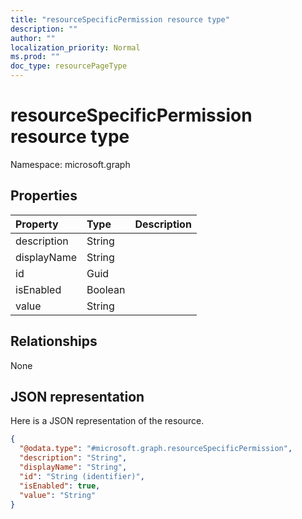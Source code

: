 ```yaml
---
title: "resourceSpecificPermission resource type"
description: ""
author: ""
localization_priority: Normal
ms.prod: ""
doc_type: resourcePageType
---
```


# resourceSpecificPermission resource type


Namespace: microsoft.graph



## Properties
|Property|Type|Description|
|:---|:---|:---|
|description|String||
|displayName|String||
|id|Guid||
|isEnabled|Boolean||
|value|String||

## Relationships
None

## JSON representation
Here is a JSON representation of the resource.
<!-- {
  "blockType": "resource",
  "@odata.type": "microsoft.graph.resourceSpecificPermission"
}
-->
``` json
{
  "@odata.type": "#microsoft.graph.resourceSpecificPermission",
  "description": "String",
  "displayName": "String",
  "id": "String (identifier)",
  "isEnabled": true,
  "value": "String"
}
```

